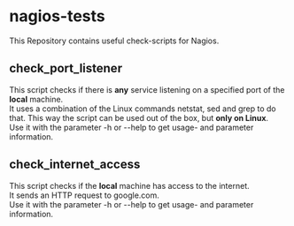 # nagios-tests #
This Repository contains useful check-scripts for Nagios.

## check_port_listener ##
This script checks if there is **any** service listening on a specified port of the **local** machine.<br/>
It uses a combination of the Linux commands netstat, sed and grep to do that.
This way the script can be used out of the box, but **only on Linux**.<br/>
Use it with the parameter -h or --help to get usage- and parameter information.

## check_internet_access ##
This script checks if the **local** machine has access to the internet.<br/>
It sends an HTTP request to google.com.<br/>
Use it with the parameter -h or --help to get usage- and parameter information.
